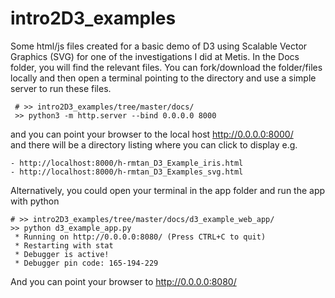# intro2D3_examples

Some html/js files created for a basic demo of D3 using Scalable Vector Graphics (SVG) for one of the investigations I did at Metis.
In the Docs folder, you will find the relevant files.
You can fork/download the folder/files locally and then open a terminal pointing to the directory and use a simple server to run these files. 
```
 # >> intro2D3_examples/tree/master/docs/
 >> python3 -m http.server --bind 0.0.0.0 8000
```

and you can point your browser to the local host http://0.0.0.0:8000/  
and there will be a directory listing where you can click to display e.g.

```
- http://localhost:8000/h-rmtan_D3_Example_iris.html
- http://localhost:8000/h-rmtan_D3_Examples_svg.html
```

Alternatively, you could open your terminal in the app folder and run the app with python
```
# >> intro2D3_examples/tree/master/docs/d3_example_web_app/
>> python d3_example_app.py 
 * Running on http://0.0.0.0:8080/ (Press CTRL+C to quit)
 * Restarting with stat
 * Debugger is active!
 * Debugger pin code: 165-194-229
```
And you can point your browser to http://0.0.0.0:8080/ 
